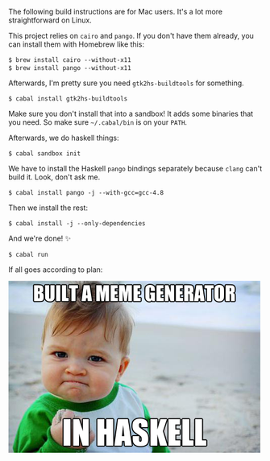 The following build instructions are for Mac users. It's a lot more straightforward on Linux.

This project relies on `cairo` and `pango`. If you don't have them already, you can install them with Homebrew like this:

    $ brew install cairo --without-x11
    $ brew install pango --without-x11

Afterwards, I'm pretty sure you need `gtk2hs-buildtools` for something.

    $ cabal install gtk2hs-buildtools

Make sure you don't install that into a sandbox! It adds some binaries that you need. So make sure `~/.cabal/bin` is on your `PATH`.

Afterwards, we do haskell things:

    $ cabal sandbox init

We have to install the Haskell `pango` bindings separately because `clang` can't build it. Look, don't ask me.

    $ cabal install pango -j --with-gcc=gcc-4.8

Then we install the rest:

    $ cabal install -j --only-dependencies

And we're done! ✨

    $ cabal run

If all goes according to plan:

![Truly a success we can all appreciate](screenshot.png)
